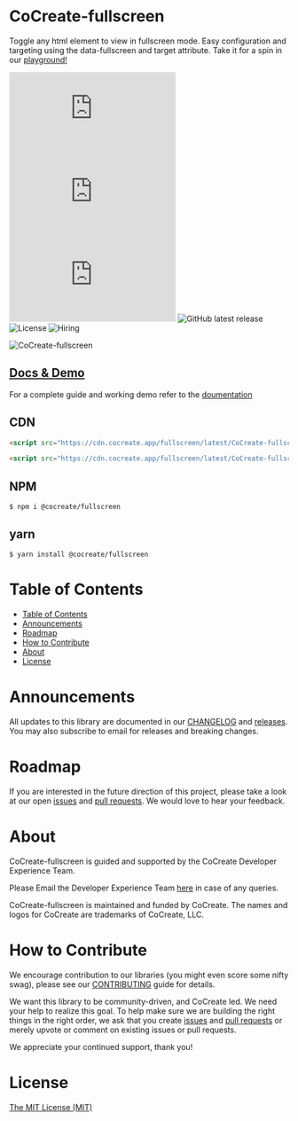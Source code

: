 # CoCreate-fullscreen

Toggle any html element to view in fullscreen mode. Easy configuration and targeting using the data-fullscreen and target attribute. Take it for a spin in our [playground!](https://cocreate.app/docs/fullscreen)

![minified](https://img.badgesize.io/https://cdn.cocreate.app/fullscreen/latest/CoCreate-fullscreen.min.js?style=flat-square&label=minified&color=orange)
![gzip](https://img.badgesize.io/https://cdn.cocreate.app/fullscreen/latest/CoCreate-fullscreen.min.js?compression=gzip&style=flat-square&label=gzip&color=yellow)
![brotli](https://img.badgesize.io/https://cdn.cocreate.app/fullscreen/latest/CoCreate-fullscreen.min.js?compression=brotli&style=flat-square&label=brotli)
![GitHub latest release](https://img.shields.io/github/v/release/CoCreate-app/CoCreate-fullscreen?style=flat-square)
![License](https://img.shields.io/github/license/CoCreate-app/CoCreate-fullscreen?style=flat-square)
![Hiring](https://img.shields.io/static/v1?style=flat-square&label=&message=Hiring&color=blueviolet)

![CoCreate-fullscreen](https://cdn.cocreate.app/docs/CoCreate-fullscreen.gif)

## [Docs & Demo](https://cocreate.app/docs/fullscreen)

For a complete guide and working demo refer to the [doumentation](https://cocreate.app/docs/fullscreen)

## CDN

```html
<script src="https://cdn.cocreate.app/fullscreen/latest/CoCreate-fullscreen.min.js"></script>
```

```html
<script src="https://cdn.cocreate.app/fullscreen/latest/CoCreate-fullscreen.min.css"></script>
```

## NPM

```shell
$ npm i @cocreate/fullscreen
```

## yarn

```shell
$ yarn install @cocreate/fullscreen
```

# Table of Contents

- [Table of Contents](#table-of-contents)
- [Announcements](#announcements)
- [Roadmap](#roadmap)
- [How to Contribute](#how-to-contribute)
- [About](#about)
- [License](#license)

<a name="announcements"></a>

# Announcements

All updates to this library are documented in our [CHANGELOG](https://github.com/CoCreate-app/CoCreate-fullscreen/blob/master/CHANGELOG.md) and [releases](https://github.com/CoCreate-app/CoCreate-fullscreen/releases). You may also subscribe to email for releases and breaking changes.

<a name="roadmap"></a>

# Roadmap

If you are interested in the future direction of this project, please take a look at our open [issues](https://github.com/CoCreate-app/CoCreate-fullscreen/issues) and [pull requests](https://github.com/CoCreate-app/CoCreate-fullscreen/pulls). We would love to hear your feedback.

<a name="about"></a>

# About

CoCreate-fullscreen is guided and supported by the CoCreate Developer Experience Team.

Please Email the Developer Experience Team [here](mailto:develop@cocreate.app) in case of any queries.

CoCreate-fullscreen is maintained and funded by CoCreate. The names and logos for CoCreate are trademarks of CoCreate, LLC.

<a name="contribute"></a>

# How to Contribute

We encourage contribution to our libraries (you might even score some nifty swag), please see our [CONTRIBUTING](https://github.com/CoCreate-app/CoCreate-fullscreen/blob/master/CONTRIBUTING.md) guide for details.

We want this library to be community-driven, and CoCreate led. We need your help to realize this goal. To help make sure we are building the right things in the right order, we ask that you create [issues](https://github.com/CoCreate-app/CoCreate-fullscreen/issues) and [pull requests](https://github.com/CoCreate-app/CoCreate-fullscreen/pulls) or merely upvote or comment on existing issues or pull requests.

We appreciate your continued support, thank you!

# License

[The MIT License (MIT)](https://github.com/CoCreate-app/CoCreate-fullscreen/blob/master/LICENSE)

